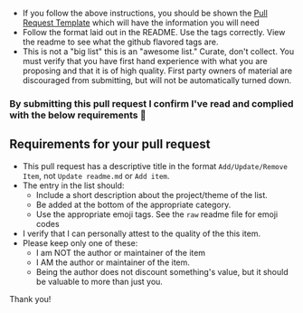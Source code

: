 
- If you follow the above instructions, you should be shown the [Pull Request Template](pull_request_template.md) which will have the information you will need
- Follow the format laid out in the README. Use the tags correctly. View the readme to see what the github flavored tags are.
- This is not a "big list" this is an "awesome list." Curate, don't collect. You must verify that you have first hand experience with what you are proposing and that it is of high quality. First party owners of material are discouraged from submitting, but will not be automatically turned down.

### By submitting this pull request I confirm I've read and complied with the below requirements 🖖

## Requirements for your pull request
- This pull request has a descriptive title in the format `Add/Update/Remove Item`, not `Update readme.md` or `Add item`.
- The entry in the list should:
	- Include a short description about the project/theme of the list.
	- Be added at the bottom of the appropriate category.
    - Use the appropriate emoji tags. See the `raw` readme file for emoji codes
- I verify that I can personally attest to the quality of the this item.
- Please keep only one of these:
    - I am NOT the author or maintainer of the item
    - I AM the author or maintainer of the item.
    - Being the author does not discount something's value, but it should be valuable to more than just you.

Thank you!